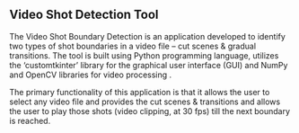 <h2>Video Shot Detection Tool</h2>
<p>The Video Shot Boundary Detection is an application developed to identify two types of shot boundaries in a video file – cut scenes & gradual transitions. The tool is built using Python programming language, utilizes the ‘customtkinter’ library for the graphical user interface (GUI) and NumPy and OpenCV libraries for video processing .</p> 
<p>The primary functionality of this application is that it allows the user to select any video file and provides the cut scenes & transitions and allows the user to play those shots (video clipping, at 30 fps) till the next boundary is reached. 
</p>
